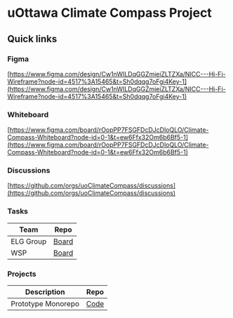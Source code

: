 # uOttawa Climate Compass Project

## Quick links
### Figma
[https://www.figma.com/design/Cw1nWILDqGGZmieiZLTZXa/NICC---Hi-Fi-Wireframe?node-id=4517%3A15465&t=Sh0dqqg7oFgi4Key-1](https://www.figma.com/design/Cw1nWILDqGGZmieiZLTZXa/NICC---Hi-Fi-Wireframe?node-id=4517%3A15465&t=Sh0dqqg7oFgi4Key-1)

### Whiteboard
[https://www.figma.com/board/rOopPP7FSGFDcDJcDloQLO/Climate-Compass-Whiteboard?node-id=0-1&t=ew6Ffx32Om6b6Bf5-1](https://www.figma.com/board/rOopPP7FSGFDcDJcDloQLO/Climate-Compass-Whiteboard?node-id=0-1&t=ew6Ffx32Om6b6Bf5-1)

### Discussions
[https://github.com/orgs/uoClimateCompass/discussions](https://github.com/orgs/uoClimateCompass/discussions)

### Tasks

| Team | Repo | 
| -------- | ------- | 
| ELG Group | [Board](https://github.com/orgs/uoClimateCompass/projects/4) | 
| WSP | [Board](https://github.com/orgs/uoClimateCompass/projects/3) | 


### Projects
| Description | Repo | 
| -------- | ------- | 
| Prototype Monorepo | [Code](https://github.com/uoClimateCompass/Data-Migration) | 
